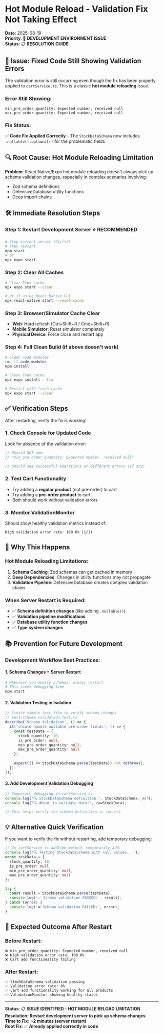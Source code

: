 # Hot Module Reload - Validation Fix Not Taking Effect
**Date**: 2025-08-19  
**Priority**: 🔄 **DEVELOPMENT ENVIRONMENT ISSUE**  
**Status**: 📋 **RESOLUTION GUIDE**

## 🐛 **Issue**: Fixed Code Still Showing Validation Errors

The validation error is still occurring even though the fix has been properly applied to `cartService.ts`. This is a classic **hot module reloading** issue.

### **Error Still Showing:**
```
min_pre_order_quantity: Expected number, received null
max_pre_order_quantity: Expected number, received null
```

### **Fix Status:**
✅ **Code Fix Applied Correctly** - The `StockDataSchema` now includes `.nullable().optional()` for the problematic fields

## 🔍 **Root Cause: Hot Module Reloading Limitation**

**Problem**: React Native/Expo hot module reloading doesn't always pick up schema validation changes, especially in complex scenarios involving:
- Zod schema definitions
- DefensiveDatabase utility functions  
- Deep import chains

## 🛠 **Immediate Resolution Steps**

### **Step 1: Restart Development Server** ⭐ **RECOMMENDED**
```bash
# Stop current server (Ctrl+C)
# Then restart
npm start
# or
npx expo start
```

### **Step 2: Clear All Caches**
```bash
# Clear Expo cache
npx expo start --clear

# Or if using React Native CLI
npx react-native start --reset-cache
```

### **Step 3: Browser/Simulator Cache Clear**
- **Web**: Hard refresh (Ctrl+Shift+R / Cmd+Shift+R)
- **Mobile Simulator**: Reset simulator completely
- **Physical Device**: Force close and restart app

### **Step 4: Full Clean Build** (if above doesn't work)
```bash
# Clean node modules
rm -rf node_modules
npm install

# Clean Expo cache
npx expo install --fix

# Restart with fresh cache
npx expo start --clear
```

## ✅ **Verification Steps**

After restarting, verify the fix is working:

### **1. Check Console for Updated Code**
Look for absence of the validation error:
```javascript
// Should NOT see:
// "min_pre_order_quantity: Expected number, received null"

// Should see successful operations or different errors (if any)
```

### **2. Test Cart Functionality**
- Try adding a **regular product** (not pre-order) to cart
- Try adding a **pre-order product** to cart  
- Both should work without validation errors

### **3. Monitor ValidationMonitor**
Should show healthy validation metrics instead of:
```
High validation error rate: 100.0% (1/1)
```

## 🎯 **Why This Happens**

### **Hot Module Reloading Limitations:**
1. **Schema Caching**: Zod schemas can get cached in memory
2. **Deep Dependencies**: Changes in utility functions may not propagate
3. **Validation Pipeline**: DefensiveDatabase creates complex validation chains

### **When Server Restart is Required:**
- ✅ **Schema definition changes** (like adding `.nullable()`)
- ✅ **Validation pipeline modifications**
- ✅ **Database utility function changes**
- ✅ **Type system changes**

## 📚 **Prevention for Future Development**

### **Development Workflow Best Practices:**

#### **1. Schema Changes = Server Restart**
```bash
# Whenever you modify schemas, always restart
# This saves debugging time
npm start
```

#### **2. Validation Testing in Isolation**
```typescript
// Create simple test file to verify schema changes
// test/schema-validation.test.ts
describe('Schema Validation', () => {
  it('should handle nullable pre-order fields', () => {
    const testData = {
      stock_quantity: 10,
      is_pre_order: null,
      min_pre_order_quantity: null,
      max_pre_order_quantity: null
    };
    
    expect(() => StockDataSchema.parse(testData)).not.toThrow();
  });
});
```

#### **3. Add Development Validation Debugging**
```typescript
// Temporary debugging in cartService.ts
console.log('🔍 StockDataSchema definition:', StockDataSchema._def);
console.log('🔍 About to validate data:', rawStockData);

// This helps verify the schema definition is correct
```

## 💡 **Alternative Quick Verification**

If you want to verify the fix without restarting, add temporary debugging:

```typescript
// In cartService.ts addItem method, temporarily add:
console.log('🔍 Testing StockDataSchema with null values...');
const testData = {
  stock_quantity: 10,
  is_pre_order: null,
  min_pre_order_quantity: null,
  max_pre_order_quantity: null
};

try {
  const result = StockDataSchema.parse(testData);
  console.log('✅ Schema validation PASSED:', result);
} catch (error) {
  console.log('❌ Schema validation FAILED:', error);
}
```

## 🎉 **Expected Outcome After Restart**

### **Before Restart:**
```
❌ min_pre_order_quantity: Expected number, received null
❌ High validation error rate: 100.0%
❌ Cart add functionality failing
```

### **After Restart:**
```
✅ StockDataSchema validation passing
✅ Validation error rate: 0%
✅ Cart add functionality working for all products
✅ ValidationMonitor showing healthy status
```

---

**Status**: 📋 **ISSUE IDENTIFIED - HOT MODULE RELOAD LIMITATION**  
**Resolution**: **Restart development server to pick up schema changes**  
**Time to Fix**: **~2 minutes (server restart)**  
**Root Fix**: ✅ **Already applied correctly in code**